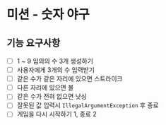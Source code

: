 # 미션 - 숫자 야구

## 기능 요구사항

- [ ] 1 ~ 9 임의의 수 3개 생성하기
- [ ] 사용자에게 3개의 수 입력받기
- [ ]  같은 수가 같은 자리에 있으면 스트라이크
- [ ]  다른 자리에 있으면 볼
- [ ]  같은 수가 전혀 없으면 낫싱
- [ ]  잘못된 값 입력시 `IllegalArgumentException` 후 종료
- [ ]  게임을 다시 시작하기 1, 종료 2